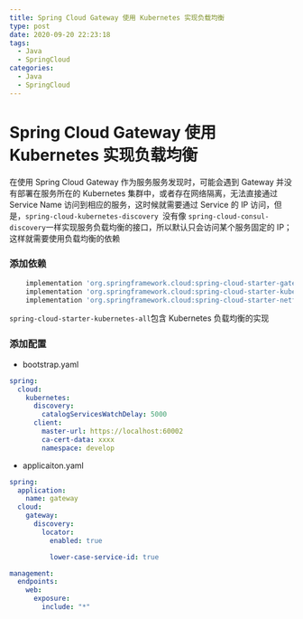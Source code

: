 ```yaml
---
title: Spring Cloud Gateway 使用 Kubernetes 实现负载均衡
type: post
date: 2020-09-20 22:23:18
tags:
  - Java
  - SpringCloud
categories:
  - Java
  - SpringCloud
---
```


# Spring Cloud Gateway 使用 Kubernetes 实现负载均衡

在使用 Spring Cloud Gateway 作为服务服务发现时，可能会遇到 Gateway 并没有部署在服务所在的 Kubernetes 集群中，或者存在网络隔离，无法直接通过 Service Name 访问到相应的服务，这时候就需要通过 Service 的 IP 访问，但是，`spring-cloud-kubernetes-discovery `没有像 `spring-cloud-consul-discovery`一样实现服务负载均衡的接口，所以默认只会访问某个服务固定的 IP；这样就需要使用负载均衡的依赖

### 添加依赖

```groovy
    implementation 'org.springframework.cloud:spring-cloud-starter-gateway'
    implementation 'org.springframework.cloud:spring-cloud-starter-kubernetes-all'
    implementation 'org.springframework.cloud:spring-cloud-starter-netflix-ribbon'
```

`spring-cloud-starter-kubernetes-all`包含 Kubernetes 负载均衡的实现

### 添加配置

- bootstrap.yaml

```yaml
spring:
  cloud:
    kubernetes:
      discovery:
        catalogServicesWatchDelay: 5000
      client:
        master-url: https://localhost:60002
        ca-cert-data: xxxx
        namespace: develop
```

- applicaiton.yaml

```yaml
spring:
  application:
    name: gateway
  cloud:
    gateway:
      discovery:
        locator:
          enabled: true

          lower-case-service-id: true

management:
  endpoints:
    web:
      exposure:
        include: "*"
```
